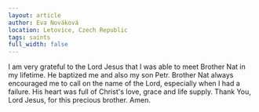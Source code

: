 ```yaml
---
layout: article
author: Eva Nováková
location: Letovice, Czech Republic
tags: saints
full_width: false
---
```

I am very grateful to the Lord Jesus that I was able to meet Brother Nat in my lifetime. He baptized me and also my son Petr. Brother Nat always encouraged me to call on the name of the Lord, especially when I had a failure. His heart was full of Christ's love, grace and life supply. Thank You, Lord Jesus, for this precious brother. Amen.
